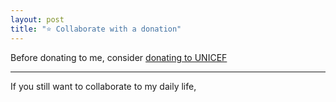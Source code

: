 ```yaml
---
layout: post
title: "⭐️ Collaborate with a donation"
---
```


Before donating to me, consider [donating to UNICEF](https://donate.unicef.org/donate/now)

----

If you still want to collaborate to my daily life,
